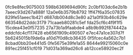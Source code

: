 0fc9e8fec9075003
598b6369694d90fc
2c0bf103dc6e2b1b
7aeec93d267a888f
12a0e6b3579b8792
1ff47f6a35c07835
829fe51aeec1b421
d687db004d8c3e80
a21a0f93b46c629e
663548d22ddc3179
71caaeb80281c5ef
fda25cf6c4f9f1f5
15cdea43e0f57235
27a73b1a9faabde4
a8b9b992f874442a
eddcfdc4cf117428
eb6561909c490507
e7ec47a1ce307d7f
5b6245015b19de6a
a10d7f0d8cb36435
0f5fcec4a562c7b1
8cbad0bb20e441d5
0fe5675e39fe1a55
8644e99215060c0e
891ec25f451cf019
71d031a369ad26c6
ab12cce58920ec2f
